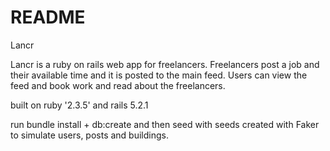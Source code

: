 # README

Lancr

Lancr is a ruby on rails web app for freelancers. Freelancers post a job and their available time and it is posted to the main feed. Users can view the feed and book work and read about the freelancers.


built on ruby '2.3.5' and rails  5.2.1

run bundle install + db:create and then seed with seeds created with Faker to simulate users, posts and buildings.
